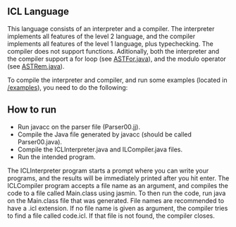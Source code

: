 ## ICL Language
This language consists of an interpreter and a compiler.
The interpreter implements all features of the level 2 language, and the compiler implements all features of the level 1 language, plus typechecking. The compiler does not support functions. Aditionally, both the interpreter and the compiler support a for loop (see [ASTFor.java](https://github.com/dg-Pereira/ICL/blob/main/ast/ASTFor.java)), and the modulo operator (see [ASTRem.java](https://github.com/dg-Pereira/ICL/blob/main/ast/ASTRem.java)).

To compile the interpreter and compiler, and run some examples (located in [/examples](https://github.com/dg-Pereira/ICL/tree/main/examples)), you need to do the following:

## How to run
 - Run javacc on the parser file (Parser00.jj). 
 - Compile the Java file generated by javacc (should be called Parser00.java).
 - Compile the ICLInterpreter.java and ILCompiler.java files.
 - Run the intended program.

The ICLInterpreter program starts a prompt where you can write your programs, and the results will be immediately printed after you hit enter.
The ICLCompiler program accepts a file name as an argument, and compiles the code to a file called Main.class using jasmin. To then run the code, run java on the Main.class file that was generated. File names are recommended to have a .icl extension. If no file name is given as argument, the compiler tries to find a file called code.icl. If that file is not found, the compiler closes.
